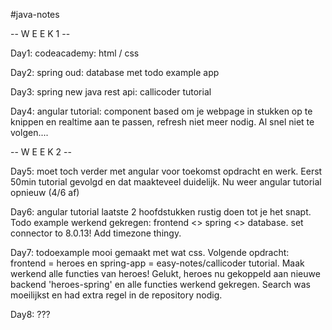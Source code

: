 #java-notes 

-- W E E K 1 --

Day1: codeacademy: html / css

Day2: spring oud: database met todo example app

Day3: spring new java rest api: callicoder tutorial

Day4: angular tutorial: component based om je webpage in stukken op te knippen en realtime aan te passen, refresh niet meer nodig. Al snel niet te volgen....

-- W E E K 2 --

Day5: moet toch verder met angular voor toekomst opdracht en werk. Eerst 50min tutorial gevolgd en dat maakteveel duidelijk. Nu weer angular tutorial opnieuw (4/6 af)

Day6: angular tutorial laatste 2 hoofdstukken rustig doen tot je het snapt. Todo example werkend gekregen: frontend <> spring <> database. set connector to 8.0.13! Add timezone thingy.

Day7: todoexample mooi gemaakt met wat css. Volgende opdracht: frontend = heroes en spring-app = easy-notes/callicoder tutorial. Maak werkend alle functies van heroes! Gelukt, heroes nu gekoppeld aan nieuwe backend 'heroes-spring' en alle functies werkend gekregen. Search was moeilijkst en had extra regel in de repository nodig.

Day8: ???

